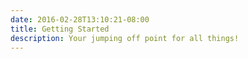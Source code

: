 ```yaml
---
date: 2016-02-28T13:10:21-08:00
title: Getting Started
description: Your jumping off point for all things!
---
```

